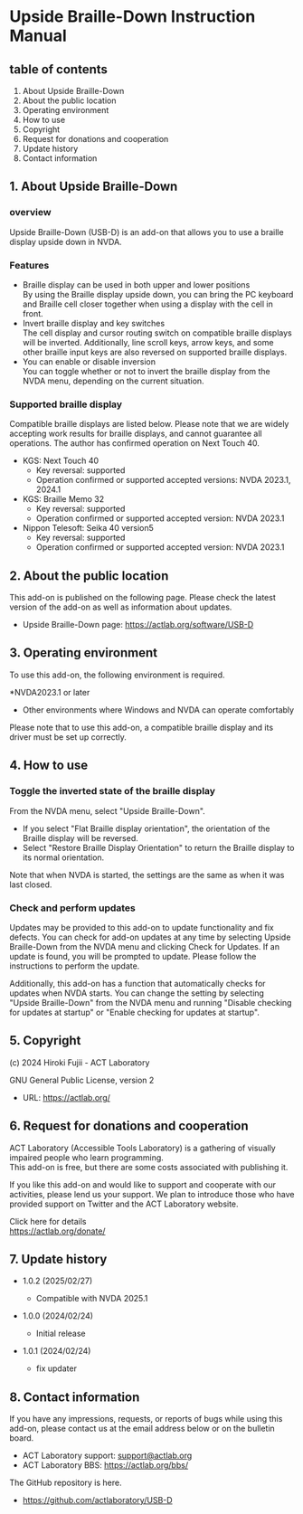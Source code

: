 # Upside Braille-Down Instruction Manual


## table of contents

1. About Upside Braille-Down
2. About the public location
3. Operating environment
4. How to use
5. Copyright
6. Request for donations and cooperation
7. Update history
8. Contact information


## 1. About Upside Braille-Down

### overview

Upside Braille-Down (USB-D) is an add-on that allows you to use a braille display upside down in NVDA.

### Features

* Braille display can be used in both upper and lower positions<br>
     By using the Braille display upside down, you can bring the PC keyboard and Braille cell closer together when using a display with the cell in front.
* Invert braille display and key switches<br>
     The cell display and cursor routing switch on compatible braille displays will be inverted.
     Additionally, line scroll keys, arrow keys, and some other braille input keys are also reversed on supported braille displays.
* You can enable or disable inversion<br>
     You can toggle whether or not to invert the braille display from the NVDA menu, depending on the current situation.

### Supported braille display

Compatible braille displays are listed below.
Please note that we are widely accepting work results for braille displays, and cannot guarantee all operations.
The author has confirmed operation on Next Touch 40.

* KGS: Next Touch 40
     * Key reversal: supported
     * Operation confirmed or supported accepted versions: NVDA 2023.1, 2024.1
* KGS: Braille Memo 32
     * Key reversal: supported
     * Operation confirmed or supported accepted version: NVDA 2023.1
* Nippon Telesoft: Seika 40 version5
     * Key reversal: supported
     * Operation confirmed or supported accepted version: NVDA 2023.1


## 2. About the public location

This add-on is published on the following page.
Please check the latest version of the add-on as well as information about updates.

* Upside Braille-Down page: <a href="https://actlab.org/software/USB-D">https://actlab.org/software/USB-D</a>


## 3. Operating environment

To use this add-on, the following environment is required.

*NVDA2023.1 or later
* Other environments where Windows and NVDA can operate comfortably

Please note that to use this add-on, a compatible braille display and its driver must be set up correctly.

## 4. How to use

### Toggle the inverted state of the braille display

From the NVDA menu, select "Upside Braille-Down".

* If you select "Flat Braille display orientation", the orientation of the Braille display will be reversed.
* Select "Restore Braille Display Orientation" to return the Braille display to its normal orientation.

Note that when NVDA is started, the settings are the same as when it was last closed.


### Check and perform updates

Updates may be provided to this add-on to update functionality and fix defects.
You can check for add-on updates at any time by selecting Upside Braille-Down from the NVDA menu and clicking Check for Updates.
If an update is found, you will be prompted to update. Please follow the instructions to perform the update.

Additionally, this add-on has a function that automatically checks for updates when NVDA starts.
You can change the setting by selecting "Upside Braille-Down" from the NVDA menu and running "Disable checking for updates at startup" or "Enable checking for updates at startup".

## 5. Copyright

(c) 2024 Hiroki Fujii - ACT Laboratory

GNU General Public License, version 2

* URL: <a href="https://actlab.org/">https://actlab.org/</a>


## 6. Request for donations and cooperation

ACT Laboratory (Accessible Tools Laboratory) is a gathering of visually impaired people who learn programming. <br>
This add-on is free, but there are some costs associated with publishing it.

If you like this add-on and would like to support and cooperate with our activities, please lend us your support.
We plan to introduce those who have provided support on Twitter and the ACT Laboratory website.

Click here for details<br>
<a href="https://actlab.org/donate/">https://actlab.org/donate/</a>


## 7. Update history

* 1.0.2 (2025/02/27)
    * Compatible with NVDA 2025.1

* 1.0.0 (2024/02/24)
    * Initial release

* 1.0.1 (2024/02/24)
     * fix updater

## 8. Contact information

If you have any impressions, requests, or reports of bugs while using this add-on, please contact us at the email address below or on the bulletin board.

* ACT Laboratory support: support@actlab.org
* ACT Laboratory BBS: <a href="https://actlab.org/bbs/">https://actlab.org/bbs/</a>

The GitHub repository is here.

* <a href="https://github.com/actlaboratory/USB-D">https://github.com/actlaboratory/USB-D</a>

